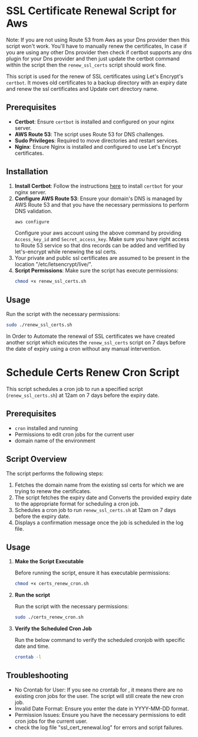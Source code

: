 # SSL Certificate Renewal Script for Aws
Note: If you are not using Route 53 from Aws as your Dns provider then this script won't work. You'll have to manually renew the certificates, In case if you are using any other Dns provider then check if certbot supports any dns plugin for your Dns provider and then just update the certbot command within the script then the `renew_ssl_certs` script should work fine.

This script is used for the renew of SSL certificates using Let's Encrypt's `certbot`. It moves old certificates to a backup directory with an expiry date and renew the ssl certificates and Update cert directory name.

## Prerequisites

- **Certbot**: Ensure `certbot` is installed and configured on your nginx server.
- **AWS Route 53**: The script uses Route 53 for DNS challenges.
- **Sudo Privileges**: Required to move directories and restart services.
- **Nginx**: Ensure Nginx is installed and configured to use Let's Encrypt certificates.

## Installation

1. **Install Certbot**: Follow the instructions [here](https://certbot.eff.org/instructions) to install `certbot` for your nginx server.
2. **Configure AWS Route 53**: Ensure your domain's DNS is managed by AWS Route 53 and that you have the necessary permissions to perform DNS validation.
    ```sh
    aws configure
    ```
   Configure your aws account using the above command by providing `Access_key_id` and `Secret_access_key`. Make sure you have right access to Route 53 service so that dns records can be added and verfified by let's-encrypt while renewing the ssl certs.
3. Your private and public ssl certificates are assumed to be present in the location "/etc/letsencrypt/live/". 
3. **Script Permissions**: Make sure the script has execute permissions:
    ```sh
    chmod +x renew_ssl_certs.sh
    ```

## Usage

Run the script with the necessary permissions:

```sh
sudo ./renew_ssl_certs.sh 
```

In Order to Automate the renewal of SSL certificates we have created another script which exicutes the `renew_ssl_certs` script on 7 days before the date of expiry using a cron without any manual intervention.

# Schedule Certs Renew Cron Script

This script schedules a cron job to run a specified script (`renew_ssl_certs.sh`) at 12am on 7 days before the expiry date.

## Prerequisites

- `cron` installed and running
- Permissions to edit cron jobs for the current user
- domain name of the environment

## Script Overview

The script performs the following steps:

1. Fetches the domain name from the existing ssl certs for which we are trying to renew the certificates.
2. The script fetches the expiry date and Converts the provided expiry date to the appropriate format for scheduling a cron job.
3. Schedules a cron job to run `renew_ssl_certs.sh` at 12am on 7 days before the expiry date.
4. Displays a confirmation message once the job is scheduled in the log file.

## Usage

1. **Make the Script Executable**

   Before running the script, ensure it has executable permissions:

   ```bash
   chmod +x certs_renew_cron.sh
   ```

2. **Run the script**
   
   Run the script with the necessary permissions:

   ```sh
   sudo ./certs_renew_cron.sh 
   ```
   
3. **Verify the Scheduled Cron Job**

   Run the below command to verify the scheduled cronjob with specific date and time.
   
   ```sh
   crontab -l
   ```

## Troubleshooting

* No Crontab for User: If you see no crontab for <user>, it means there are no existing cron jobs for the user. The script will still create the new cron job.
* Invalid Date Format: Ensure you enter the date in YYYY-MM-DD format.
* Permission Issues: Ensure you have the necessary permissions to edit cron jobs for the current user.
* check the log file "ssl_cert_renewal.log" for errors and script failures.
